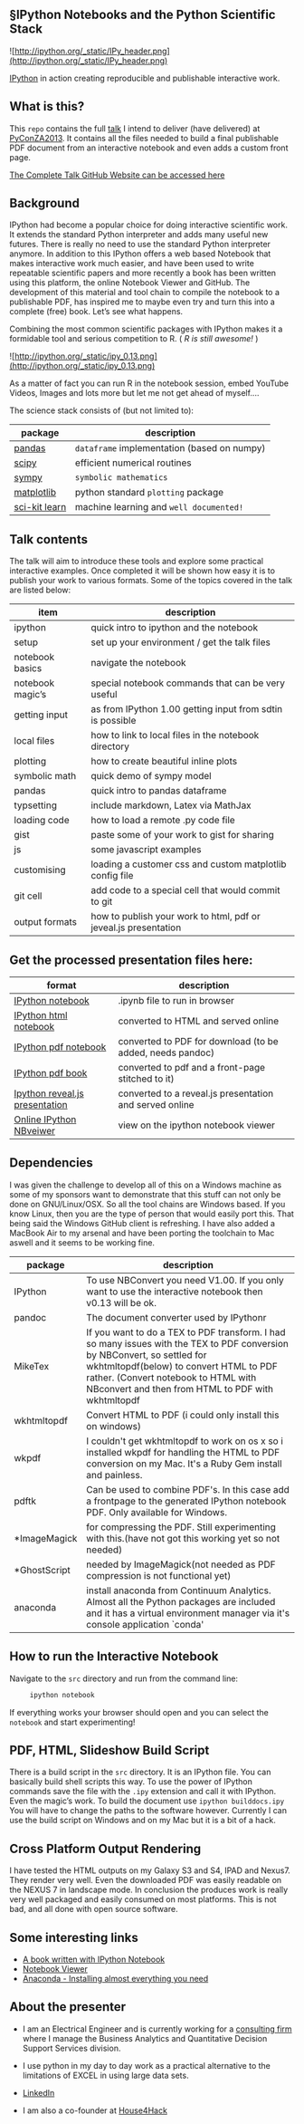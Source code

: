 §IPython Notebooks and the Python Scientific Stack
---

![http://ipython.org/_static/IPy_header.png](http://ipython.org/_static/IPy_header.png)

[IPython](http://ipython.org/) in action creating reproducible and publishable interactive work.

What is this?
------

This `repo` contains the full [talk](http://za.pycon.org/talks/10/) I intend to deliver (have delivered) at [PyConZA2013](http://za.pycon.org/). It contains all the files needed to build a final publishable PDF document from an interactive notebook and even adds a custom front page.

[The Complete Talk GitHub Website can be accessed here][6]

Background
-------------
IPython had become a popular choice for doing interactive scientific work. It extends the standard Python interpreter and adds many useful new futures. There is really no need to use the standard Python interpreter anymore.
In addition to this IPython offers a web based Notebook that makes interactive work much easier, and have been used to write repeatable scientific papers and more recently a book has been written using this platform, the online Notebook Viewer and GitHub. The development of this material and tool chain to compile the notebook to a publishable PDF, has inspired me to maybe even try and turn this into a complete (free) book. Let’s see what happens.

Combining the most common scientific packages with IPython makes it a formidable tool and serious competition to R. ( _R is still awesome!_ )

![http://ipython.org/_static/ipy_0.13.png](http://ipython.org/_static/ipy_0.13.png)

As a matter of fact you can run R in the notebook session, embed YouTube Videos, Images and lots more but let me not get ahead of myself....

The science stack consists of (but not limited to):

package  |  description
---  |  ---
[pandas][1]  |  `dataframe` implementation (based on numpy)
[scipy][2]  |  efficient numerical routines
[sympy][3]  |  `symbolic mathematics`
[matplotlib][4]  |  python standard `plotting` package
[sci-kit learn][5] | machine learning and `well documented!`

Talk contents
--------
The talk will aim to introduce these tools and explore some practical interactive examples. Once completed it will be shown how easy it is to publish your work to various formats. Some of the topics covered in the talk are listed below:

item   | description
---- |  -------
ipython | quick intro to ipython and the notebook
setup  | set up your environment / get the talk files
notebook basics | navigate the notebook
notebook magic’s | special notebook commands that can be very useful
getting input   | as from IPython 1.00 getting input from sdtin is possible
local files | how to link to local files in the notebook directory
plotting	| how to create beautiful inline plots
symbolic math | quick demo of sympy model
pandas  | quick intro to pandas dataframe
typsetting | include markdown, Latex via MathJax
loading code | how to load a remote .py code file
gist         | paste some of your work to gist for sharing
js		| some javascript examples
customising | loading a customer css and custom matplotlib config file
git cell    | add code to a special cell that would commit to git
output formats | how to publish your work to html, pdf or jeveal.js presentation


Get the processed presentation files here:
------
format  | description
------- | ------------
[IPython notebook](https://github.com/Tooblippe/zapycon2013_ipython_science/blob/master/src/pycon13_ipython.ipynb)  |  .ipynb file to run in browser
[IPython html notebook](http://htmlpreview.github.io/?https://github.com/Tooblippe/zapycon2013_ipython_science/blob/master/src/output/pycon13_ipython.html) | converted to HTML and served online
[IPython pdf notebook](https://github.com/Tooblippe/zapycon2013_ipython_science/blob/master/src/output/pycon13_ipython_pdf.pdf?raw=true)  | converted to PDF for download (to be added, needs pandoc)
[IPython pdf book](https://github.com/Tooblippe/zapycon2013_ipython_science/blob/master/src/output/pycon13_ipython_complete.pdf?raw=true)  | converted to pdf and a front-page stitched to it)
[Ipython reveal.js presentation](http://htmlpreview.github.io/?https://github.com/Tooblippe/zapycon2013_ipython_science/blob/master/src/output/pycon13_ipython.slides.html#/) | converted to a reveal.js presentation and served online
[Online IPython NBveiwer](http://nbviewer.ipython.org/urls/raw.github.com/Tooblippe/zapycon2013_ipython_science/master/src/pycon13_ipython.ipynb)  | view on the ipython notebook viewer


Dependencies
-------------
I was given the challenge to develop all of this on a Windows machine as some of my sponsors want to demonstrate that this stuff can not only be done on GNU/Linux/OSX. So all the tool chains are Windows based. If you know Linux, then you are the type of person that would easily port this. That being said the Windows GitHub client is refreshing. I have also added a MacBook Air to my arsenal and have been porting the toolchain to Mac aswell and it seems to be working fine. 

package  |  description
-------- | ------------
IPython  | To use NBConvert you need V1.00. If you only want to use the interactive notebook then v0.13 will be ok.
pandoc 	 | The document converter used by IPythonr
MikeTex  | If you want to do a TEX to PDF transform. I had so many issues with the TEX to PDF conversion by NBConvert, so settled for wkhtmltopdf(below) to convert HTML to PDF rather. (Convert notebook to HTML with NBconvert and then from HTML to PDF with wkhtmltopdf
wkhtmltopdf  | Convert HTML to PDF (i could only install this on windows)
wkpdf		| I couldn't get wkhtmltopdf to work  on os x so i installed wkpdf for handling the HTML to PDF conversion on my Mac. It's a Ruby Gem install and painless.
pdftk   |  Can be used to combine PDF's. In this case add a frontpage to the generated IPython notebook PDF. Only available for Windows.
*ImageMagick | for compressing the PDF. Still experimenting with this.(have not got this working yet so not needed)
*GhostScript | needed by ImageMagick(not needed as PDF compression is not functional yet)
anaconda  | install anaconda from Continuum Analytics. Almost all the Python packages are included and it has a virtual environment manager via it's console application `conda'

 
How to run the Interactive Notebook
--------
Navigate to the `src` directory and run from the command line:

 ```python
      ipython notebook
```

If everything works your browser should open and you can select the `notebook` and start experimenting!
 
PDF, HTML, Slideshow Build Script
------------
There is a build script in the `src` directory. It is an IPython file. You can basically build shell scripts this way. To use the power of IPython commands save the file with the `.ipy` extension and call it with IPython. Even the magic’s work. To build the document use `ipython builddocs.ipy` You will have to change the paths to the software however. Currently I can use the build script on Windows and on my Mac but it is a bit of a hack.

Cross Platform Output Rendering
--------
I have tested the HTML outputs on my Galaxy S3 and S4, IPAD and Nexus7. They render very well. Even the downloaded PDF was easily readable on the NEXUS 7 in landscape mode. In conclusion the produces work is really very well packaged and easily consumed on most platforms. This is not bad, and all done with open source software.

Some interesting links
-----------------------
* [A book written with IPython Notebook][7]
* [Notebook Viewer][8]
* [Anaconda - Installing almost everything you need][9]


About the presenter
----------
* I am an Electrical Engineer and is currently working for a [consulting firm][10] where I manage the Business Analytics and Quantitative Decision Support Services division.
* I use python in my day to day work as a practical alternative to the limitations of EXCEL in using large data sets.
* [LinkedIn][11]
* I am also a co-founder at [House4Hack][12]



  [1]: http://pandas.pydata.org/
  [2]: http://www.scipy.org/
  [3]: http://sympy.org/en/index.html
  [4]: http://matplotlib.org/
  [5]: http://scikit-learn.org/
  [6]: http://tooblippe.github.io/zapycon2013_ipython_science
  [7]: http://camdavidsonpilon.github.io/Probabilistic-Programming-and-Bayesian-Methods-for-Hackers/
  [8]: http://nbviewer.ipython.org/
  [9]: http://www.continuum.io/downloads
  [10]: http://www.eon.co.za/index.php/our-services-main/our-services/business-analytics
  [11]: http://www.linkedin.com/in/tobienortje
  [12]: http://www.house4hack.co.za/
